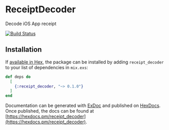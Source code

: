 # ReceiptDecoder

Decode iOS App receipt

[![Build Status](https://travis-ci.org/linjunpop/receipt_decoder.svg?branch=master)](https://travis-ci.org/linjunpop/receipt_decoder)

## Installation

If [available in Hex](https://hex.pm/docs/publish), the package can be installed
by adding `receipt_decoder` to your list of dependencies in `mix.exs`:

```elixir
def deps do
  [
    {:receipt_decoder, "~> 0.1.0"}
  ]
end
```

Documentation can be generated with [ExDoc](https://github.com/elixir-lang/ex_doc)
and published on [HexDocs](https://hexdocs.pm). Once published, the docs can
be found at [https://hexdocs.pm/receipt_decoder](https://hexdocs.pm/receipt_decoder).

